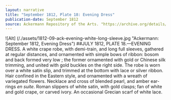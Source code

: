 ```yaml
---
layout: narrative
title: "September 1812, Plate 18: Evening Dress"
publication-date: September 1812
source: Ackermann Repository of the Arts. "https://archive.org/details/repositoryofarts812acke"
---
```


![Alt] (/./assets/1812-09-ack-evening-white-long-sleeve.jpg "Ackermann: September 1812, Evening Dress")
##JULY 1812, PLATE 18.—EVENING DRESS.
A white crape robe, with demi-train, and long full sleeves, gathered at regular distances, and ornamented with simple bows of ribbon: bosom and back formed very low ; the former ornamented with gold or Chinese silk trimming,
and united with gold buckles on the right side. The robe is worn over
a white satin slip, and trimmed at the bottom with lace or silver
ribbon. Hair confined in the Eastern style, and ornamented with
a wreath of variegated flowers. Necklace and cross of blended
pearl, and amber ear-rings *en suite*. Roman slippers of white
satin, with gold clasps; fan of white and gold crape, or carved ivory.
An occasional Grecian scarf of white lace.

